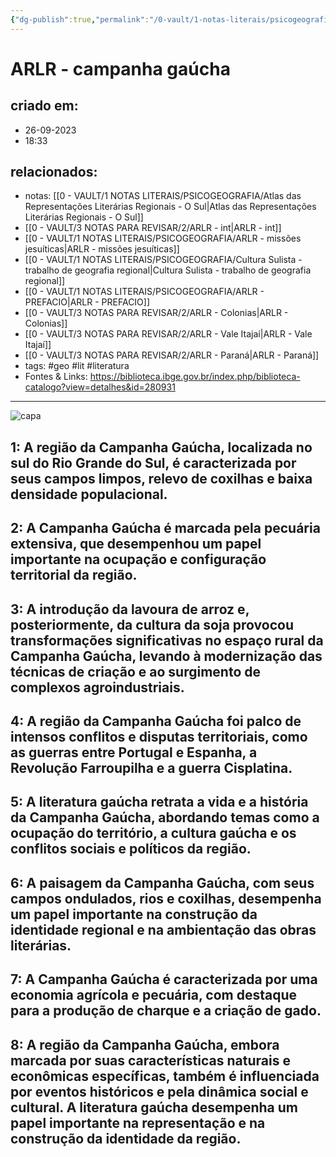 ```yaml
---
{"dg-publish":true,"permalink":"/0-vault/1-notas-literais/psicogeografia/arlr-campanha-gaucha/","tags":["geo","lit","literatura"],"dgHomeLink":true,"dgShowLocalGraph":true,"dgShowFileTree":true,"dgEnableSearch":true}
---
```


# ARLR - campanha gaúcha

## criado em: 
- 26-09-2023
- 18:33
## relacionados:
- notas: [[0 - VAULT/1 NOTAS LITERAIS/PSICOGEOGRAFIA/Atlas das Representações Literárias Regionais - O Sul\|Atlas das Representações Literárias Regionais - O Sul]]
- [[0 - VAULT/3 NOTAS PARA REVISAR/2/ARLR - int\|ARLR - int]]
- [[0 - VAULT/1 NOTAS LITERAIS/PSICOGEOGRAFIA/ARLR - missões jesuíticas\|ARLR - missões jesuíticas]]
- [[0 - VAULT/1 NOTAS LITERAIS/PSICOGEOGRAFIA/Cultura Sulista - trabalho de geografia regional\|Cultura Sulista - trabalho de geografia regional]]
- [[0 - VAULT/1 NOTAS LITERAIS/PSICOGEOGRAFIA/ARLR - PREFACIO\|ARLR - PREFACIO]]
- [[0 - VAULT/3 NOTAS PARA REVISAR/2/ARLR - Colonias\|ARLR - Colonias]]
- [[0 - VAULT/3 NOTAS PARA REVISAR/2/ARLR - Vale Itajaí\|ARLR - Vale Itajaí]]
- [[0 - VAULT/3 NOTAS PARA REVISAR/2/ARLR - Paraná\|ARLR - Paraná]]
- tags: #geo #lit #literatura 
- Fontes & Links: https://biblioteca.ibge.gov.br/index.php/biblioteca-catalogo?view=detalhes&id=280931
---

![capa](https://cdn.rcn67.com.br/upload/dn_noticia/2016/11/93525.jpg)


## 1: A região da Campanha Gaúcha, localizada no sul do Rio Grande do Sul, é caracterizada por seus campos limpos, relevo de coxilhas e baixa densidade populacional.

## 2: A Campanha Gaúcha é marcada pela pecuária extensiva, que desempenhou um papel importante na ocupação e configuração territorial da região.

## 3: A introdução da lavoura de arroz e, posteriormente, da cultura da soja provocou transformações significativas no espaço rural da Campanha Gaúcha, levando à modernização das técnicas de criação e ao surgimento de complexos agroindustriais.

## 4: A região da Campanha Gaúcha foi palco de intensos conflitos e disputas territoriais, como as guerras entre Portugal e Espanha, a Revolução Farroupilha e a guerra Cisplatina.

## 5: A literatura gaúcha retrata a vida e a história da Campanha Gaúcha, abordando temas como a ocupação do território, a cultura gaúcha e os conflitos sociais e políticos da região.

## 6: A paisagem da Campanha Gaúcha, com seus campos ondulados, rios e coxilhas, desempenha um papel importante na construção da identidade regional e na ambientação das obras literárias.

## 7: A Campanha Gaúcha é caracterizada por uma economia agrícola e pecuária, com destaque para a produção de charque e a criação de gado.

## 8: A região da Campanha Gaúcha, embora marcada por suas características naturais e econômicas específicas, também é influenciada por eventos históricos e pela dinâmica social e cultural. A literatura gaúcha desempenha um papel importante na representação e na construção da identidade da região.